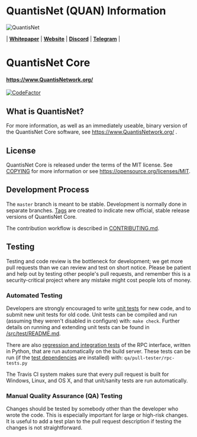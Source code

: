 # QuantisNet (QUAN) Information
![QuantisNet](https://cdn.discordapp.com/attachments/436649409535541248/528345762795487240/321x81.png)

| [**Whitepaper**](https://quantisnetwork.org/wp-content/uploads/2019/01/Quantis-WP.pdf) | [**Website**](https://quantisnetwork.org/) | [**Discord**](https://discord.gg/cFYF57h) | [**Telegram**](https://t.me/quantis) |
# QuantisNet Core

#### https://www.QuantisNetwork.org/
[![CodeFactor](https://www.codefactor.io/repository/github/quantisdev/quantisnet-core/badge)](https://www.codefactor.io/repository/github/quantisdev/quantisnet-core)

What is QuantisNet?
----------------
For more information, as well as an immediately useable, binary version of
the QuantisNet Core software, see https://www.QuantisNetwork.org/ .

License
-------

QuantisNet Core is released under the terms of the MIT license. See [COPYING](COPYING) for more
information or see https://opensource.org/licenses/MIT.

Development Process
-------------------

The `master` branch is meant to be stable. Development is normally done in separate branches.
[Tags]( https://github.com/QuantisDev ) are created to indicate new official,
stable release versions of QuantisNet Core.

The contribution workflow is described in [CONTRIBUTING.md](CONTRIBUTING.md).

Testing
-------

Testing and code review is the bottleneck for development; we get more pull
requests than we can review and test on short notice. Please be patient and help out by testing
other people's pull requests, and remember this is a security-critical project where any mistake might cost people
lots of money.

### Automated Testing

Developers are strongly encouraged to write [unit tests](src/test/README.md) for new code, and to
submit new unit tests for old code. Unit tests can be compiled and run
(assuming they weren't disabled in configure) with: `make check`. Further details on running
and extending unit tests can be found in [/src/test/README.md](/src/test/README.md).

There are also [regression and integration tests](/qa) of the RPC interface, written
in Python, that are run automatically on the build server.
These tests can be run (if the [test dependencies](/qa) are installed) with: `qa/pull-tester/rpc-tests.py`

The Travis CI system makes sure that every pull request is built for Windows, Linux, and OS X, and that unit/sanity tests are run automatically.

### Manual Quality Assurance (QA) Testing

Changes should be tested by somebody other than the developer who wrote the
code. This is especially important for large or high-risk changes. It is useful
to add a test plan to the pull request description if testing the changes is
not straightforward.
